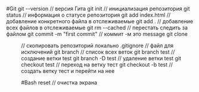 #Git
git --version  // версия Гита
git init  // инициализация репозитория
git status // информация о статусе репозитория
git add index.html // добавление конкретного файла в отслеживаемые
git add . // добавление всех файлов в отслеживаемые
git rm --cached <file> // перестать следить за файлом
git commit -m "first commit" // коммит -м это message
git clone <link> <dir>// скопировать репозиторий локально 
.gitignore // файл для исключений 
git branch // список всех веток
git branch test // создание ветки test
git branch -D test // удаление ветки test
git checkout test // переход на ветку тест
git checkout -b test // создать ветку тест и перейти на нее

#Bash
reset  // очистка экрана